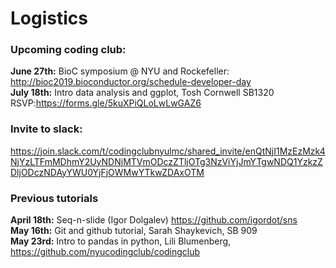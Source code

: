 # Logistics

### Upcoming coding club:
 
**June 27th:** BioC symposium @ NYU and Rockefeller: http://bioc2019.bioconductor.org/schedule-developer-day  
**July 18th:** Intro data analysis and ggplot, Tosh Cornwell SB1320 RSVP:https://forms.gle/5kuXPiQLoLwLwGAZ6  

### Invite to slack:
https://join.slack.com/t/codingclubnyulmc/shared_invite/enQtNjI1MzEzMzk4NjYzLTFmMDhmY2UyNDNjMTVmODczZTljOTg3NzViYjJmYTgwNDQ1YzkzZDljODczNDAyYWU0YjFjOWMwYTkwZDAxOTM


### Previous tutorials

**April 18th:** Seq-n-slide (Igor Dolgalev) https://github.com/igordot/sns  
**May 16th:** Git and github tutorial, Sarah Shaykevich, SB 909   
**May 23rd:** Intro to pandas in python, Lili Blumenberg, https://github.com/nyucodingclub/codingclub

